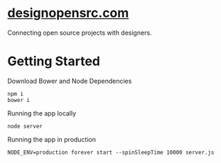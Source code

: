 # [designopensrc.com](http://designopensrc.com)

Connecting open source projects with designers.

# Getting Started

Download Bower and Node Dependencies

```shell
npm i 
bower i
```

Running the app locally

```shell
node server
```

Running the app in production

```shell
NODE_ENV=production forever start --spinSleepTime 10000 server.js
```
